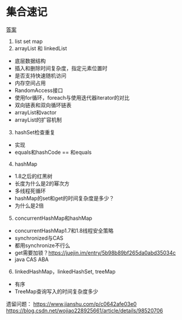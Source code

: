 # 集合速记

[答案](../shortanswer/集合速记.md)

1. list set map
2. arrayList 和 linkedList
- 底层数据结构
- 插入和删除时间复杂度，指定元素位置时
- 是否支持快速随机访问
- 内存空间占用
- RandomAccess接口
- 使用for循环，foreach与使用迭代器iterator的对比
- 双向链表和双向循环链表
- arrayList和vactor
- arrayList的扩容机制
3. hashSet检查重复
- 实现
- equals和hashCode  == 和equals
4. hashMap
- 1.8之后的红黑树
- 长度为什么是2的幂次方
- 多线程死循环
- hashMap的set和get的时间复杂度是多少？
- 为什么是2倍
5. concurrentHashMap和hashMap
- concurrentHashMap1.7和1.8线程安全策略
- synchronized与CAS
- 都用synchronize不行么
- get需要加锁？https://juejin.im/entry/5b98b89bf265da0abd35034c
- java CAS ABA
6. linkedHashMap，linkedHashSet, treeMap
- 有序
- TreeMap查询写入的时间复杂度多少

遗留问题：
https://www.jianshu.com/p/c0642afe03e0
https://blog.csdn.net/wojiao228925661/article/details/98520706